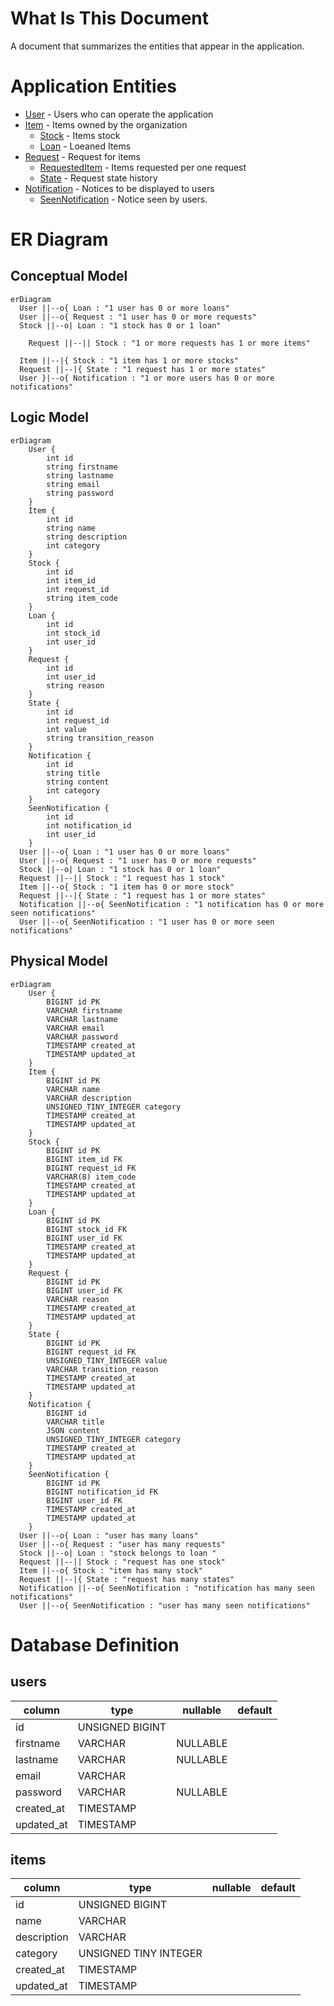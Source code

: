 # What Is This Document

A document that summarizes the entities that appear in the application.

# Application Entities

- [User]() - Users who can operate the application
- [Item](./Item/overview.md) - Items owned by the organization
	- [Stock]() - Items stock
	- [Loan]() - Loeaned Items
- [Request]() - Request for items
	- [RequestedItem]() - Items requested per one request
	- [State]() - Request state history
- [Notification]() - Notices to be displayed to users 
	- [SeenNotification]() - Notice seen by users.

# ER Diagram

## Conceptual Model

```mermaid
erDiagram
  User ||--o{ Loan : "1 user has 0 or more loans"
  User ||--o{ Request : "1 user has 0 or more requests"
  Stock ||--o| Loan : "1 stock has 0 or 1 loan"
  
	Request ||--|| Stock : "1 or more requests has 1 or more items"

  Item ||--|{ Stock : "1 item has 1 or more stocks"
  Request ||--|{ State : "1 request has 1 or more states"
  User }|--o{ Notification : "1 or more users has 0 or more notifications"
```

## Logic Model
```mermaid
erDiagram
	User {
		int id
		string firstname
		string lastname
		string email
		string password
	}
	Item {
		int id
		string name
		string description
		int category
	}
	Stock {
		int id
		int item_id
		int request_id
		string item_code
	}
	Loan {
		int id
		int stock_id
		int user_id
	}
	Request {
		int id
		int user_id
		string reason
	}
	State {
		int id
		int request_id
		int value
		string transition_reason
	}
	Notification {
		int id
		string title
		string content
		int category
	}
	SeenNotification {
		int id
		int notification_id
		int user_id
	}
  User ||--o{ Loan : "1 user has 0 or more loans"
  User ||--o{ Request : "1 user has 0 or more requests"
  Stock ||--o| Loan : "1 stock has 0 or 1 loan"
  Request ||--|| Stock : "1 request has 1 stock"
  Item ||--o{ Stock : "1 item has 0 or more stock"
  Request ||--|{ State : "1 request has 1 or more states"
  Notification ||--o{ SeenNotification : "1 notification has 0 or more seen notifications"
  User ||--o{ SeenNotification : "1 user has 0 or more seen notifications"
```

## Physical Model
```mermaid
erDiagram
	User {
		BIGINT id PK
		VARCHAR firstname
		VARCHAR lastname
		VARCHAR email
		VARCHAR password
		TIMESTAMP created_at
		TIMESTAMP updated_at
	}
	Item {
		BIGINT id PK
		VARCHAR name
		VARCHAR description
		UNSIGNED_TINY_INTEGER category
		TIMESTAMP created_at
		TIMESTAMP updated_at
	}
	Stock {
		BIGINT id PK
		BIGINT item_id FK
		BIGINT request_id FK
		VARCHAR(8) item_code
		TIMESTAMP created_at
		TIMESTAMP updated_at
	}
	Loan {
		BIGINT id PK
		BIGINT stock_id FK
		BIGINT user_id FK
		TIMESTAMP created_at
		TIMESTAMP updated_at
	}
	Request {
		BIGINT id PK
		BIGINT user_id FK
		VARCHAR reason
		TIMESTAMP created_at
		TIMESTAMP updated_at
	}
	State {
		BIGINT id PK
		BIGINT request_id FK
		UNSIGNED_TINY_INTEGER value
		VARCHAR transition_reason
		TIMESTAMP created_at
		TIMESTAMP updated_at
	}
	Notification {
		BIGINT id
		VARCHAR title
		JSON content
		UNSIGNED_TINY_INTEGER category
		TIMESTAMP created_at
		TIMESTAMP updated_at
	}
	SeenNotification {
		BIGINT id PK
		BIGINT notification_id FK
		BIGINT user_id FK
		TIMESTAMP created_at
		TIMESTAMP updated_at
	}
  User ||--o{ Loan : "user has many loans"
  User ||--o{ Request : "user has many requests"
  Stock ||--o| Loan : "stock belongs to loan "
  Request ||--|| Stock : "request has one stock"
  Item ||--o{ Stock : "item has many stock"
  Request ||--|{ State : "request has many states"
  Notification ||--o{ SeenNotification : "notification has many seen notifications"
  User ||--o{ SeenNotification : "user has many seen notifications"
```

# Database Definition

## users

| column | type | nullable | default |
| ------ | ---- | -------- | ------- |
| id | UNSIGNED BIGINT | | |
| firstname | VARCHAR | NULLABLE | |
| lastname | VARCHAR | NULLABLE | |
| email | VARCHAR | | |
| password | VARCHAR | NULLABLE | |
| created_at | TIMESTAMP | | |
| updated_at | TIMESTAMP | | |

## items

| column | type | nullable | default |
| ------ | ---- | -------- | ------- |
| id | UNSIGNED BIGINT | | |
| name | VARCHAR | | |
| description | VARCHAR | | |
| category | UNSIGNED TINY INTEGER | | |
| created_at | TIMESTAMP | | |
| updated_at | TIMESTAMP | | |